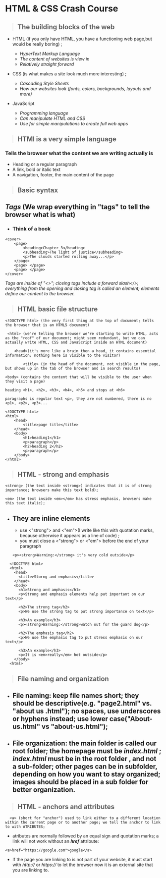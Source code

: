 # HTML & CSS Crash Course

> ## The building blocks of the web

- HTML (if you only have HTML, you have a functioning web page,but would be really boring) ;

  - _HyperText Markup Language_
  - _The content of websites is view in_
  - _Relatively straight forward_

- CSS (is what makes a site look much more interesting) ;

  - _Cascading Style Sheets_
  - _How our websites look (fonts, colors, backgrounds, layouts and more)_

- JavaScript
  - _Programming language_
  - _Can manipulate HTML and CSS_
  - _Use for simple manipulations to create full web apps_

> ## HTMl is a very simple language

### Tells the browser what the content we are writing actually is

- Heading or a regular paragraph
- A link, bold or italic text
- A navigation, footer, the main content of the page

> ## Basic syntax

## **_Tags_** (We wrap everything in "tags" to tell the browser what is what)

- ### Think of a book

```
<cover>
    <page>
        <heading>Chapter 3</heading>
        <subheading>The light of justice</subheading>
        <p>The clouds started rolling away...</p>
    </page>
    <page> </page>
    <page> </page>
</cover>
```

_Tags are inside of "<>"; closing tags include a forward slash</>; everything from the opening and closing tag is called an element; elements define our content to the browser._

> ## HTML basic file structure

```
<!DOCTYPE html> (the very first thing at the top of document; tells the browser that is an HTML5 document)
```

```
 <html> (we're telling the browser we're starting to write HTML, acts as the "roof" of our document; might seem redundant, but we can actually write HTML, CSS and JavaScript inside an HTML document)
```

```
    <head>(it's more like a brain then a head, it contains essential information; nothing here is visible to the visitor)
```

```
        <title> (in the head of the document, not visible in the page, but shows up in the tab of the browser and in search results)
```

```
<body> (contains the content that will be visible to the user when they visit a page)
```

```
heading <h1>, <h2>, <h3>, <h4>, <h5> and stops at <h6>
```

```
paragraphs is regular text <p>, they are not numbered, there is no <p1>, <p2>, <p3>...
```

```
<!DOCTYPE html>
<html>
    <head>
        <title>page title</title>
    </head>
    <body>
        <h1>heading1</h1>
        <p>paragraph</p>
        <h2>heading 2</h2>
        <p>paragraph</p>
    </body>
</html>
```

> ## HTML - strong and emphasis

```
<strong> (the text inside <strong>) indicates that it is of strong importance; browsers make this text bold);
```

```
<em> (the text inside <em></em> has stress emphasis, browsers make this text italic);
```

- ## They are inline elements

  - use <"strong"> and <"em">(I write like this with quotation marks, because otherwise it appears as a line of code) ;
  - you must close a <"strong"> or <"em"> before the end of your paragraph

  ```
  <p><strong>Warning:</strong> it's very cold outside</p>

  ```

```
  <!DOCTYPE html>
  <html>
    <head>
      <title>Storng and emphasis</title>
    </head>
    <body>
      <h1>Strong and amphasis</h1>
      <p>Strong and emphasis elements help put important on our text</p>

      <h2>The strong tag</h2>
      <p>We use the strong tag to put strong importance on text</p>

      <h3>An example</h3>
      <p><strong>Warning:</strong>watch out for the guard dog</p>

      <h2>The emphasis tag</h2>
      <p>We use the emphasis tag to put stress emphasis on our text</p>

      <h3>An example</h3>
      <p>It is <em>really</em> hot outside</p>
    </body>
  <html>
```

> ## File naming and organization

- ## File naming: keep file names short; they should be descriptive(e.g. "page2.html" vs. "about us .html"); no spaces, use underscores or hyphens instead; use lower case("About-us.html" vs "about-us.html");
- ## File organization: the main folder is called our **root folder**; the homepage **must be _index.html_** ; **_index.html_** must be in the root folder , and not a sub-folder; other pages can be in subfolder, depending on how you want to stay organized; images should be placed in a sub folder for better organization.

> ## HTML - anchors and attributes

```
  <a> (short for "anchor") used to link either to a different location within the current page or to another page; we tell the anchor to link to with ATRIBUTES;
```

- atributes are normally followed by an equal sign and quotation marks; a link will not work without an **_href_** attribute:

```
<a>href="https://google.com">google</a>
```

- If the page you are linking to is not part of your website, it must start with _http://_ or _https://_ to let the browser now it is an external site that you are linking to.
